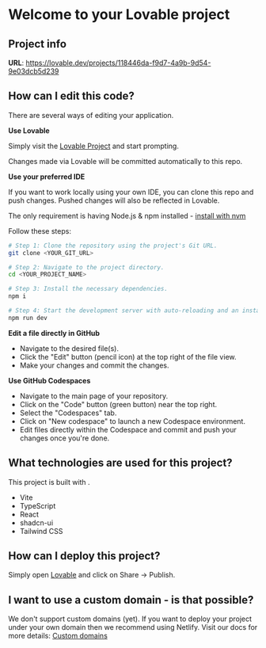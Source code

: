 # Welcome to your Lovable project

## Project info

**URL**: https://lovable.dev/projects/118446da-f9d7-4a9b-9d54-9e03dcb5d239

## How can I edit this code?

There are several ways of editing your application.

**Use Lovable**

Simply visit the [Lovable Project](https://lovable.dev/projects/118446da-f9d7-4a9b-9d54-9e03dcb5d239) and start prompting.

Changes made via Lovable will be committed automatically to this repo.

**Use your preferred IDE**

If you want to work locally using your own IDE, you can clone this repo and push changes. Pushed changes will also be reflected in Lovable.

The only requirement is having Node.js & npm installed - [install with nvm](https://github.com/nvm-sh/nvm#installing-and-updating)

Follow these steps:

```sh
# Step 1: Clone the repository using the project's Git URL.
git clone <YOUR_GIT_URL>

# Step 2: Navigate to the project directory.
cd <YOUR_PROJECT_NAME>

# Step 3: Install the necessary dependencies.
npm i

# Step 4: Start the development server with auto-reloading and an instant preview.
npm run dev
```

**Edit a file directly in GitHub**

- Navigate to the desired file(s).
- Click the "Edit" button (pencil icon) at the top right of the file view.
- Make your changes and commit the changes.

**Use GitHub Codespaces**

- Navigate to the main page of your repository.
- Click on the "Code" button (green button) near the top right.
- Select the "Codespaces" tab.
- Click on "New codespace" to launch a new Codespace environment.
- Edit files directly within the Codespace and commit and push your changes once you're done.

## What technologies are used for this project?

This project is built with .

- Vite
- TypeScript
- React
- shadcn-ui
- Tailwind CSS

## How can I deploy this project?

Simply open [Lovable](https://lovable.dev/projects/118446da-f9d7-4a9b-9d54-9e03dcb5d239) and click on Share -> Publish.

## I want to use a custom domain - is that possible?

We don't support custom domains (yet). If you want to deploy your project under your own domain then we recommend using Netlify. Visit our docs for more details: [Custom domains](https://docs.lovable.dev/tips-tricks/custom-domain/)
